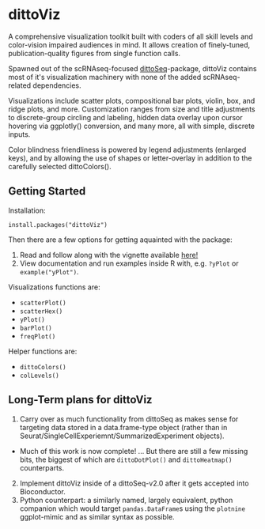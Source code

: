 # dittoViz

A comprehensive visualization toolkit built with coders of all skill levels and
color-vision impaired audiences in mind. It allows creation of finely-tuned,
publication-quality figures from single function calls.

Spawned out of the scRNAseq-focused [dittoSeq](https://github.com/dtm2451/dittoSeq)-package,
dittoViz contains most of it's visualization machinery with none of the added
scRNAseq-related dependencies.

Visualizations include scatter plots, compositional bar plots, violin, box, and
ridge plots, and more. Customization ranges from size and title adjustments to
discrete-group circling and labeling, hidden data overlay upon cursor hovering
via ggplotly() conversion, and many more, all with simple, discrete inputs.

Color blindness friendliness is powered by legend adjustments (enlarged keys),
and by allowing the use of shapes or letter-overlay in addition to the carefully
selected dittoColors().

## Getting Started

Installation:

```
install.packages("dittoViz")
```

Then there are a few options for getting aquainted with the package:

1. Read and follow along with the vignette available [here!](vignettes/intro.md)
2. View documentation and run examples inside R with, e.g. `?yPlot` or
`example("yPlot")`.

Visualizations functions are:

- `scatterPlot()`
- `scatterHex()`
- `yPlot()`
- `barPlot()`
- `freqPlot()`

Helper functions are:

- `dittoColors()`
- `colLevels()`

## Long-Term plans for dittoViz

1. Carry over as much functionality from dittoSeq as makes sense for targeting data stored in a data.frame-type object (rather than in Seurat/SingleCellExperiemnt/SummarizedExperiment objects).
  - Much of this work is now complete! ... But there are still a few missing bits, the biggest of which are `dittoDotPlot()` and `dittoHeatmap()` counterparts.
2. Implement dittoViz inside of a dittoSeq-v2.0 after it gets accepted into Bioconductor.
3. Python counterpart: a similarly named, largely equivalent, python companion which would target `pandas.DataFrame`s using the `plotnine` ggplot-mimic and as similar syntax as possible.
